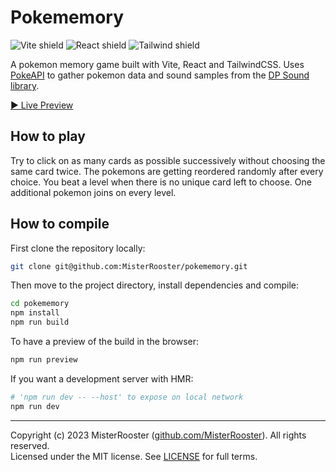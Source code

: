 # Pokememory

![Vite shield](https://img.shields.io/badge/-Vite-pink)
![React shield](https://img.shields.io/badge/-React-blue)
![Tailwind shield](https://img.shields.io/badge/-TailwindCSS-purple)

A pokemon memory game built with Vite, React and TailwindCSS.
Uses [PokeAPI](https://pokeapi.co/) to gather pokemon data and sound samples from the [DP Sound library](https://www.pokemon.com/us/dp-sound-library).

[▶ Live Preview](https://pokememory.pages.dev/)

## How to play

Try to click on as many cards as possible successively without
choosing the same card twice.
The pokemons are getting reordered randomly after every choice.
You beat a level when there is no unique card left to choose.
One additional pokemon joins on every level.

## How to compile

First clone the repository locally:

```bash
git clone git@github.com:MisterRooster/pokememory.git
```

Then move to the project directory, install dependencies and compile:

```bash
cd pokememory
npm install
npm run build
```

To have a preview of the build in the browser:

```bash
npm run preview
```

If you want a development server with HMR:

```bash
# 'npm run dev -- --host' to expose on local network
npm run dev
```

---

Copyright (c) 2023 MisterRooster ([github.com/MisterRooster](https://github.com/MisterRooster)). All rights reserved.  
Licensed under the MIT license. See [LICENSE](LICENSE) for full terms.
